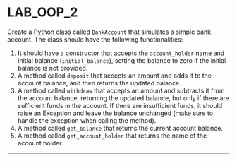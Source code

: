 # LAB_OOP_2

Create a Python class called `BankAccount` that simulates a simple bank account. The class should have the following functionalities:

1. It should have a constructor that accepts the `account_holder` name and initial balance (`initial_balance`), setting the balance to zero if the initial balance is not provided.
2. A method called `deposit` that accepts an amount and adds it to the account balance, and then returns the updated balance.
3. A method called `withdraw` that accepts an amount and subtracts it from the account balance, returning the updated balance, but only if there are sufficient funds in the account. If there are insufficient funds, it should raise an Exception and leave the balance unchanged (make sure to handle the exception when calling the method).
4. A method called `get_balance` that returns the current account balance.
5. A method called `get_account_holder` that returns the name of the account holder.

---------
